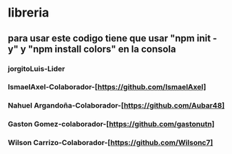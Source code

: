 # libreria
## para usar este codigo tiene que usar "npm init -y" y "npm install colors" en la consola
### jorgitoLuis-Lider
### IsmaelAxel-Colaborador-[https://github.com/IsmaelAxel]
### Nahuel Argandoña-Colaborador-[https://github.com/Aubar48]
### Gaston Gomez-colaborador-[https://github.com/gastonutn]
### Wilson Carrizo-Colaborador-[https://github.com/Wilsonc7]